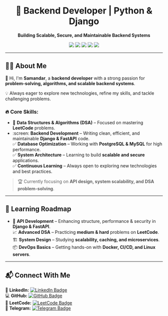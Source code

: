 <h1 align="center">🚀 Backend Developer | Python & Django</h1>

<p align="center">
  <strong>Building Scalable, Secure, and Maintainable Backend Systems</strong>  
</p>

<p align="center">
  <img src="https://img.shields.io/badge/Python-3.12-blue?style=for-the-badge&logo=python&logoColor=white">
  <img src="https://img.shields.io/badge/Django-5.1-green?style=for-the-badge&logo=django&logoColor=white">
  <img src="https://img.shields.io/badge/PostgreSQL-Database-blue?style=for-the-badge&logo=postgresql&logoColor=white">
  <img src="https://img.shields.io/badge/FastAPI-Framework-green?style=for-the-badge&logo=fastapi&logoColor=white">
  <img src="https://img.shields.io/badge/Linux-Terminal-black?style=for-the-badge&logo=linux&logoColor=white">
</p>

---

## 👨‍💻 About Me  

👋 Hi, I'm **Samandar**, a **backend developer** with a strong passion for **problem-solving, algorithms, and scalable backend systems**.  

💡 Always eager to explore new technologies, refine my skills, and tackle challenging problems.  

### :fire:  Core Skills:
- :pushpin:  **Data Structures & Algorithms (DSA)** – Focused on mastering **LeetCode** problems.  
- :screen: **Backend Development** – Writing clean, efficient, and maintainable **Django & FastAPI** code.  
✅ **Database Optimization** – Working with **PostgreSQL & MySQL** for high performance.  
✅ **System Architecture** – Learning to build **scalable and secure** applications.  
✅ **Continuous Learning** – Always open to exploring new technologies and best practices.  

> 🏆 Currently focusing on **API design, system scalability, and DSA problem-solving**.  

---
## 📌 Learning Roadmap  

- :rocket:  **API Development** – Enhancing structure, performance & security in **Django & FastAPI**.  
📈 **Advanced DSA** – Practicing **medium & hard** problems on **LeetCode**.  
🏗 **System Design** – Studying **scalability, caching, and microservices**.  
📦 **DevOps Basics** – Getting hands-on with **Docker, CI/CD, and Linux servers**.  

---
## 📬 Connect With Me  

🔗 **LinkedIn:** [![LinkedIn Badge](https://img.shields.io/badge/-Samandar_Hamrayev-blue?style=flat&logo=Linkedin&logoColor=white)](https://linkedin.com/in/samandar-hamrayev)  
💻 **GitHub:** [![GitHub Badge](https://img.shields.io/badge/-Samandar_Hamrayev-black?style=flat&logo=github&logoColor=white)](https://github.com/samandar-hamrayev)  
🧩 **LeetCode:** [![LeetCode Badge](https://img.shields.io/badge/-Samandar_Hamrayev-orange?style=flat&logo=LeetCode&logoColor=white)](https://leetcode.com/samandar-hamrayev)  
💬 **Telegram:** [![Telegram Badge](https://img.shields.io/badge/-@samandar_hamrayev-blue?style=flat&logo=telegram&logoColor=white)](https://t.me/samandar_hamrayev)  
